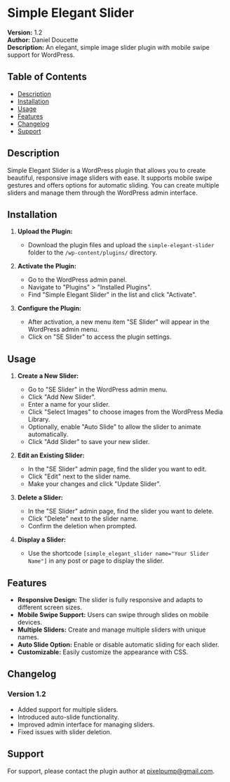 # Simple Elegant Slider

**Version:** 1.2  
**Author:** Daniel Doucette  
**Description:** An elegant, simple image slider plugin with mobile swipe support for WordPress.

## Table of Contents

- [Description](#description)
- [Installation](#installation)
- [Usage](#usage)
- [Features](#features)
- [Changelog](#changelog)
- [Support](#support)

## Description

Simple Elegant Slider is a WordPress plugin that allows you to create beautiful, responsive image sliders with ease. It supports mobile swipe gestures and offers options for automatic sliding. You can create multiple sliders and manage them through the WordPress admin interface.

## Installation

1. **Upload the Plugin:**
   - Download the plugin files and upload the `simple-elegant-slider` folder to the `/wp-content/plugins/` directory.

2. **Activate the Plugin:**
   - Go to the WordPress admin panel.
   - Navigate to "Plugins" > "Installed Plugins".
   - Find "Simple Elegant Slider" in the list and click "Activate".

3. **Configure the Plugin:**
   - After activation, a new menu item "SE Slider" will appear in the WordPress admin menu.
   - Click on "SE Slider" to access the plugin settings.

## Usage

1. **Create a New Slider:**
   - Go to "SE Slider" in the WordPress admin menu.
   - Click "Add New Slider".
   - Enter a name for your slider.
   - Click "Select Images" to choose images from the WordPress Media Library.
   - Optionally, enable "Auto Slide" to allow the slider to animate automatically.
   - Click "Add Slider" to save your new slider.

2. **Edit an Existing Slider:**
   - In the "SE Slider" admin page, find the slider you want to edit.
   - Click "Edit" next to the slider name.
   - Make your changes and click "Update Slider".

3. **Delete a Slider:**
   - In the "SE Slider" admin page, find the slider you want to delete.
   - Click "Delete" next to the slider name.
   - Confirm the deletion when prompted.

4. **Display a Slider:**
   - Use the shortcode `[simple_elegant_slider name="Your Slider Name"]` in any post or page to display the slider.

## Features

- **Responsive Design:** The slider is fully responsive and adapts to different screen sizes.
- **Mobile Swipe Support:** Users can swipe through slides on mobile devices.
- **Multiple Sliders:** Create and manage multiple sliders with unique names.
- **Auto Slide Option:** Enable or disable automatic sliding for each slider.
- **Customizable:** Easily customize the appearance with CSS.

## Changelog

### Version 1.2
- Added support for multiple sliders.
- Introduced auto-slide functionality.
- Improved admin interface for managing sliders.
- Fixed issues with slider deletion.

## Support

For support, please contact the plugin author at [pixelpump@gmail.com](mailto:pixelpump@gmail.com).
